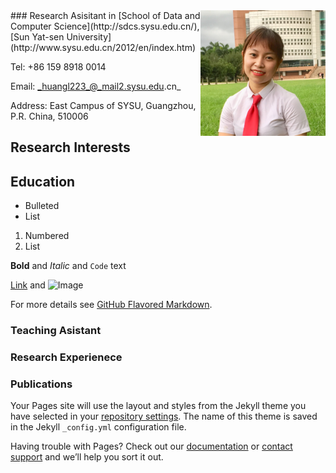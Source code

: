 <img style="float: right;" src="Figures/profile.jpg" width="200">
### Research Asisitant in [School of Data and Computer Science](http://sdcs.sysu.edu.cn/), [Sun Yat-sen University](http://www.sysu.edu.cn/2012/en/index.htm)

Tel: +86 159 8918 0014

Email: _huangl223_@_mail2.sysu.edu.cn_

Address: East Campus of SYSU, Guangzhou, P.R. China, 510006


## Research Interests

## Education


- Bulleted
- List

1. Numbered
2. List

**Bold** and _Italic_ and `Code` text

[Link](url) and ![Image](src)


For more details see [GitHub Flavored Markdown](https://guides.github.com/features/mastering-markdown/).

### Teaching Asistant

### Research Experienece


### Publications

Your Pages site will use the layout and styles from the Jekyll theme you have selected in your [repository settings](https://github.com/huangl223/huangli/settings). The name of this theme is saved in the Jekyll `_config.yml` configuration file.


Having trouble with Pages? Check out our [documentation](https://help.github.com/categories/github-pages-basics/) or [contact support](https://github.com/contact) and we’ll help you sort it out.
